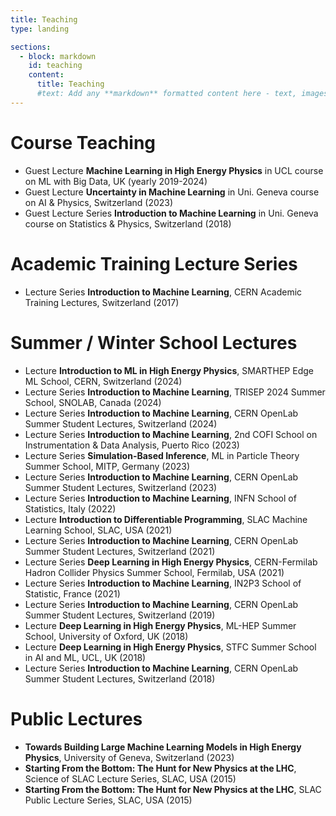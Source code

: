```yaml
---
title: Teaching
type: landing

sections:
  - block: markdown
    id: teaching
    content:
      title: Teaching
      #text: Add any **markdown** formatted content here - text, images, videos, galleries - and even HTML code!
---
```



# Course Teaching
- Guest Lecture **Machine Learning in High Energy Physics**  in UCL course on ML with Big Data, UK (yearly 2019-2024)
- Guest Lecture **Uncertainty in Machine Learning** in Uni. Geneva course on AI & Physics, Switzerland (2023)
- Guest Lecture Series **Introduction to Machine Learning** in Uni. Geneva course on Statistics & Physics, Switzerland (2018)

# Academic Training Lecture Series
- Lecture Series **Introduction to Machine Learning**, CERN Academic Training Lectures, Switzerland (2017)

# Summer / Winter School Lectures
- Lecture **Introduction to ML in High Energy Physics**, SMARTHEP Edge ML School, CERN, Switzerland (2024)
- Lecture Series **Introduction to Machine Learning**, TRISEP 2024 Summer School, SNOLAB, Canada (2024)
- Lecture Series **Introduction to Machine Learning**, CERN OpenLab Summer Student Lectures, Switzerland (2024)
- Lecture Series **Introduction to Machine Learning**, 2nd COFI School on Instrumentation & Data Analysis, Puerto Rico (2023)
- Lecture Series **Simulation-Based Inference**, ML in Particle Theory Summer School, MITP, Germany (2023)
- Lecture Series **Introduction to Machine Learning**, CERN OpenLab Summer Student Lectures, Switzerland (2023)
- Lecture Series **Introduction to Machine Learning**, INFN School of Statistics, Italy (2022)
- Lecture **Introduction to Differentiable Programming**, SLAC Machine Learning School, SLAC, USA (2021)
- Lecture Series **Introduction to Machine Learning**, CERN OpenLab Summer Student Lectures, Switzerland (2021)
- Lecture Series **Deep Learning in High Energy Physics**, CERN-Fermilab Hadron Collider Physics Summer School, Fermilab, USA (2021)
- Lecture Series **Introduction to Machine Learning**, IN2P3 School of Statistic, France (2021)
- Lecture Series **Introduction to Machine Learning**, CERN OpenLab Summer Student Lectures, Switzerland (2019)
- Lecture **Deep Learning in High Energy Physics**, ML-HEP Summer School, University of Oxford, UK (2018)
- Lecture **Deep Learning in High Energy Physics**, STFC Summer School in AI and ML, UCL, UK (2018)
- Lecture Series **Introduction to Machine Learning**, CERN OpenLab Summer Student Lectures, Switzerland (2018)

# Public Lectures
- **Towards Building Large Machine Learning Models in High Energy Physics**, University of Geneva, Switzerland (2023)
- **Starting From the Bottom: The Hunt for New Physics at the LHC**, Science of SLAC Lecture Series, SLAC, USA (2015)
- **Starting From the Bottom: The Hunt for New Physics at the LHC**, SLAC Public Lecture Series, SLAC, USA (2015)